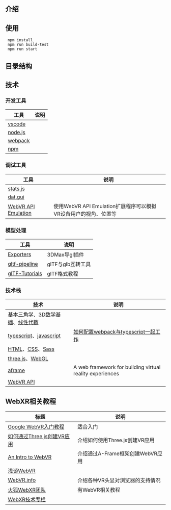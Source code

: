## 介绍

## 使用
```
 npm install
 npm run build-test
 npm run start
 ```

## 目录结构

## 技术
### 开发工具
工具 | 说明 
----|-----
[vscode](https://code.visualstudio.com/) |
[node.js](http://nodejs.cn/) | 
[webpack](https://webpack.docschina.org/) | 
[npm](https://docs.npmjs.com/) | 

### 调试工具
工具 | 说明
----|----
[stats.js](https://github.com/mrdoob/stats.js)|
[dat.gui](https://github.com/dataarts/dat.gui)|
[WebVR API Emulation](https://chrome.google.com/webstore/detail/webvr-api-emulation/gbdnpaebafagioggnhkacnaaahpiefil)|使用WebVR API Emulation扩展程序可以模拟VR设备用户的视角、位置等

### 模型处理
工具 | 说明
----|----
[Exporters](https://doc.babylonjs.com/resources/3dsmax#how-to-install-the-3ds-max-plugin) | 3DMax导gl插件
[gltf-pipeline](https://github.com/AnalyticalGraphicsInc/gltf-pipeline)| glTF与glb互转工具
[glTF-Tutorials](https://github.com/KhronosGroup/glTF-Tutorials/blob/master/gltfTutorial/README.md)|glTF格式教程

### 技术栈
技术 | 说明 
----|-----
[基本三角学](http://open.163.com/newview/movie/courseintro?newurl=%2Fspecial%2FKhan%2Ftrigonometry.html)、[3D数学基础](https://book.douban.com/subject/1400419/)、[线性代数](http://immersivemath.com/ila/index.html)|
[typescript](https://www.tslang.cn/docs/home.html)、[javascript](https://developer.mozilla.org/zh-CN/docs/Web/JavaScript/Guide) |[如何配置webpack与typescript一起工作](https://www.tslang.cn/docs/handbook/react-&-webpack.html)
[HTML](https://developer.mozilla.org/zh-CN/docs/Web/HTML)、[CSS](https://developer.mozilla.org/zh-CN/docs/Web/CSS)、[Sass](https://sass-guidelin.es/zh/#section-38)|
[three.js](https://threejs.org/)、[WebGL](https://book.douban.com/subject/25909351/)| 
[aframe](https://aframe.io/)| A web framework for building virtual reality experiences
[WebVR API](https://developer.mozilla.org/zh-CN/docs/Web/API/WebVR_API)|


## WebXR相关教程
标题|说明
---|---
[Google WebVR入门教程](https://developers.google.cn/web/fundamentals/vr) | 适合入门
[如何通过Three.js创建VR应用](https://developers.google.cn/web/fundamentals/vr)| 介绍如何使用Three.js创建VR应用
[An Intro to WebVR](https://glitch.com/culture/an-intro-to-webvr/)| 介绍通过A-Frame框架创建WebVR应用
[浅谈WebVR](https://aotu.io/notes/2016/08/24/2016-8-24-webvr/)|
[WebVR.info](https://webvr.info/) | 介绍各种VR头显对浏览器的支持情况
[火狐WebXR团队](https://mixedreality.mozilla.org/#team)| 有WebVR相关教程
[WebXR技术专栏](https://zhuanlan.zhihu.com/webxr) | 


